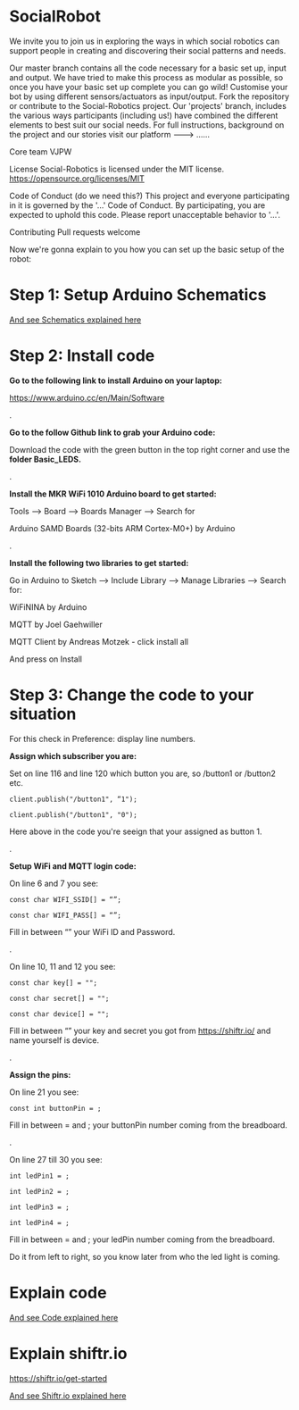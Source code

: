 # SocialRobot

We invite you to join us in exploring the ways in which social robotics can support people in creating and discovering their social patterns and needs.

Our master branch contains all the code necessary for a basic set up, input and output. We have tried to make this process as modular as possible, so once you have your basic set up complete you can go wild! Customise your bot by using different sensors/actuators as input/output.
Fork the repository or contribute to the Social-Robotics project.
Our 'projects' branch, includes the various ways participants (including us!) have combined the different elements to best suit our social needs.
For full instructions, background on the project and our stories visit our platform ---> ......

Core team VJPW

License Social-Robotics is licensed under the MIT license. https://opensource.org/licenses/MIT

Code of Conduct (do we need this?) This project and everyone participating in it is governed by the '...' Code of Conduct. By participating, you are expected to uphold this code. Please report unacceptable behavior to '...'.

Contributing Pull requests welcome

Now we're gonna explain to you how you can set up the basic setup of the robot:

# Step 1: Setup Arduino Schematics

[And see Schematics explained here](SetupArduinoBoard.md)

# Step 2: Install code

**Go to the following link to install Arduino on your laptop:**

https://www.arduino.cc/en/Main/Software

.

**Go to the follow Github link to grab your Arduino code:**

Download the code with the green button in the top right corner and use the **folder Basic_LEDS.**

.

**Install the MKR WiFi 1010 Arduino board to get started:**

Tools —> Board —> Boards Manager —> Search for

Arduino SAMD Boards (32-bits ARM Cortex-M0+) by Arduino

.

**Install the following two libraries to get started:**

Go in Arduino to Sketch —> Include Library —> Manage Libraries —> Search for:

WiFiNINA by Arduino

MQTT by Joel Gaehwiller

MQTT Client by Andreas Motzek - click install all

And press on Install

# Step 3: Change the code to your situation

For this check in Preference: display line numbers.

**Assign which subscriber you are:**

Set on line 116 and line 120 which button you are, so /button1 or /button2 etc.
```
client.publish("/button1", “1");

client.publish("/button1", "0");
```
Here above in the code you're seeign that your assigned as button 1.

.

**Setup WiFi and MQTT login code:**

On line 6 and 7 you see:
```
const char WIFI_SSID[] = “”;

const char WIFI_PASS[] = “”;
```
Fill in between “” your WiFi ID and Password.

.

On line 10, 11 and 12 you see:
```
const char key[] = ""; 

const char secret[] = "";

const char device[] = "";
```
Fill in between “” your key and secret you got from https://shiftr.io/ and name yourself is device.

.

**Assign the pins:**

On line 21 you see:
```
const int buttonPin = ;
```
Fill in between = and ; your buttonPin number coming from the breadboard.

.

On line 27 till 30 you see:
```
int ledPin1 = ;

int ledPin2 = ;

int ledPin3 = ;

int ledPin4 = ;
```
Fill in between = and ; your ledPin number coming from the breadboard. 

Do it from left to right, so you know later from who the led light is coming.

# Explain code

[And see Code explained here](ExplainBasicCode.md)

# Explain shiftr.io

https://shiftr.io/get-started

[And see Shiftr.io explained here](Shiftr.ioExplained.md)
